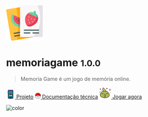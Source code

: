 <img src="./src/assets/docs/logo.png" alt="logo" id="3813720" class="flaticon" width="100px"/>

# memoriagame <small>1.0.0</small>

>  Memoria Game é um jogo de memória online.

<!--- ###  JOGO DA MEMÓRIA ![188918](https://user-images.githubusercontent.com/104602308/188720995-cba98da3-261c-4bb9-824c-6ea5c91c923f.png) --->

[![pokemon-go](./src/assets/docs/pokemon-go.png) Projeto](https://github.com/GeorgiaPereira039/MemoriaGame)
[![188918](./src/assets/docs/icon3.png) Documentação técnica](/locate/ptbr/install/)
[![avatar2](./src/assets/docs/avatar2.png) Jogar agora](https://georgiapereira039.github.io/MemoriaGame/jogo.html)


![color](white)
